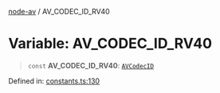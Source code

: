 [node-av](../globals.md) / AV\_CODEC\_ID\_RV40

# Variable: AV\_CODEC\_ID\_RV40

> `const` **AV\_CODEC\_ID\_RV40**: [`AVCodecID`](../type-aliases/AVCodecID.md)

Defined in: [constants.ts:130](https://github.com/seydx/av/blob/f8631fc881b394300b1479f511d55cf1c370a87f/src/constants/constants.ts#L130)
